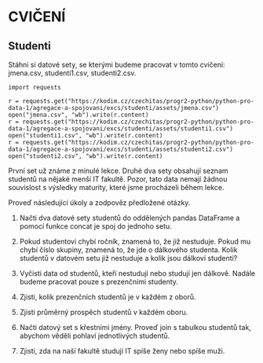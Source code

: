 # CVIČENÍ

## Studenti

Stáhni si datové sety, se kterými budeme pracovat v tomto cvičení: jmena.csv, studenti1.csv, studenti2.csv.

```
import requests

r = requests.get("https://kodim.cz/czechitas/progr2-python/python-pro-data-1/agregace-a-spojovani/excs/studenti/assets/jmena.csv")
open("jmena.csv", "wb").write(r.content)
r = requests.get("https://kodim.cz/czechitas/progr2-python/python-pro-data-1/agregace-a-spojovani/excs/studenti/assets/studenti1.csv")
open("studenti1.csv", "wb").write(r.content)
r = requests.get("https://kodim.cz/czechitas/progr2-python/python-pro-data-1/agregace-a-spojovani/excs/studenti/assets/studenti2.csv")
open("studenti2.csv", "wb").write(r.content)
```

První set už známe z minulé lekce. Druhé dva sety obsahují seznam studentů na nějaké menší IT fakultě. Pozor, tato data nemají žádnou souvislost s výsledky maturity, které jsme procházeli během lekce.

Proveď následující úkoly a zodpověz předložené otázky.

1. Načti dva datové sety studentů do oddělených pandas DataFrame a pomocí funkce concat je spoj do jednoho setu.

2. Pokud studentovi chybí ročník, znamená to, že již nestuduje. Pokud mu chybí číslo skupiny, znamená to, že jde o dálkového studenta. Kolik studentů v datovém setu již nestuduje a kolik jsou dálkoví studenti?

3. Vyčisti data od studentů, kteří nestudují nebo studují jen dálkově. Nadále budeme pracovat pouze s prezenčními studenty.

4. Zjisti, kolik prezenčních studentů je v každém z oborů.

5. Zjisti průměrný prospěch studentů v každém oboru.

6. Načti datový set s křestními jmény. Proveď join s tabulkou studentů tak, abychom věděli pohlaví jednotlivých studentů.

7. Zjisti, zda na naší fakultě studují IT spíše ženy nebo spíše muži.